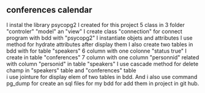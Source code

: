 ## conferences calendar
I instal the library psycopg2
I created for this project
5 class in 3 folder "controler" "model" an "view"
I create class "connection" for connect program with bdd with "psycopg2"
I instantiate objets and attributes 
I use method for hydrate attributes after display them 
I also create two tables in bdd 
with for table "speakers" 6 column with one colonne "status true" 
I create in table "conferences" 7 column with one column "personnid" related
with column "personid" in table "speakers"
I use cascade method for delete champ in "speakers" table and "conferences" table  
i use jointure for display elem of two tables in bdd.
And i also use command pg_dump for create an sql files for my bdd for add them in project in git hub.